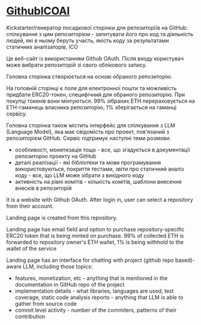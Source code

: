 # [GithubICOAI](https://github.com/Kyiv2023/GithubICOAI)
Kickstarter/генератор посадкової сторінки для репозиторіїв на GitHub: спілкування з цим репозиторієм - запитувати його про код та діяльність людей, які в ньому беруть участь, якість коду за результатами статичних аналізаторів, ICO 


Це веб-сайт із використанням Github OAuth. Після входу користувач може вибрати репозиторій зі свого облікового запису.

Головна сторінка створюється на основі обраного репозиторію.

На головній сторінці є поле для електронної пошти та можливість придбати ERC20-токен, специфічний для обраного репозиторію. При покупці токенів вони мінтуються. 99% зібраних ETH перераховується на ETH-гаманець власника репозиторію, 1% зберігається на гаманці сервісу.

Головна сторінка також містить інтерфейс для спілкування з LLM (Language Model), яка має свідомість про проект, пов'язаний з репозиторієм GitHub. Сервіс підтримує наступні теми розмови:

- особливості, монетизація тощо - все, що згадується в документації репозиторію проекту на GitHub
- деталі реалізації - які бібліотеки та мови програмування використовуються, покриття тестами, звіти про статичний аналіз коду - все, що LLM може зібрати з вихідного коду
- активність на рівні комітів - кількість комітів, шаблони внесення внесків в репозиторій


It is a website with Github OAuth. After login in, user can select a repository from their account.


Landing page is created from this repository.

Landing page has email field and option to purchase repository-specific ERC20 token that is being minted on purchase. 99% of collected ETH is forwarded to repository owner's ETH wallet, 1% is being withhold to the wallet of the service

Landing page has an interface for chatting with project (github repo based)-aware LLM, including those topics:

 - features, monetization, etc - anything that is mentioned in the documentation in GitHub repo of the project
 - implementation details - what libraries, languages are used, test coverage, static code analysis reports - anything that LLM is able to gather from source code
 - commit level activity - number of the commiters, patterns of their contribution
